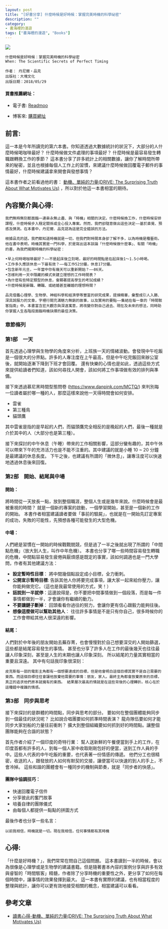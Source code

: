 ```yaml
---
layout: post
title: "[好書分享] 什麼時候是好時候：掌握完美時機的科學祕密"
description: ""
category: 
- 書海裡的漫遊
tags: ["書海裡的漫遊", "Books"]
---
```


<div><a href="http://moo.im/a/8klCEY" title="什麼時候是好時候"><img src="https://cdn.readmoo.com/cover/gm/8jicohk_210x315.jpg?v=0"></a></div>


```
什麼時候是好時候：掌握完美時機的科學祕密
When: The Scientific Secrets of Perfect Timing

作者： 丹尼爾・品克  
出版社：大塊文化 
出版日期：2018/05/29 
```

#### 買書推薦網址：

- 電子書: [Readmoo](http://moo.im/a/8klCEY)

- 博客來: [購買網址](https://www.books.com.tw/exep/assp.php/kkdailin/products/0010787846?utm_source=kkdailin&utm_medium=ap-books&utm_content=recommend&utm_campaign=ap-202105)


## 前言:


這一本是今年所讀完的第六本書。你知道透過大數據統計的狀況下，大部分的人什麼時候喝咖啡最好？ 什麼時候做文件處理的事項最好？ 什麼時候是最容易發生轉職跟轉換工作的季節？ 這本書分享了許多統計上的相關數據，讓你了解時間所帶來的秘密，並且也根據每個人工作上的習慣，來建議什麼時候做回覆電子郵件的事情最好，什麼時候建議拿來開會與發想事情？

這本書作者之前看過他的書： [動機、單純的力量(DRIVE: The Surprising Truth About What Motivates Us)](http://www.evanlin.com/e8-ae-80-e6-9b-b8-e5-bf-83-e5-be-97-e5-8b-95-e6-a9-9f-e3-80-81-e5-96-ae-e7-b4-94-e7-9a-84-e5-8a-9b-e9-87-8fdrive-the-surprising-truth-about-what-motivates-us/) ，所以對於他這一本書相當的期待。


## 內容簡介與心得:

```
我們無時無刻都面臨一連串永無止盡、與「時機」相關的決定。什麼時候換工作，什麼時候安排課程，什麼時候步入穩定關係或全心投入專案。然而，我們卻隨意做出這些決定——基於直覺、預感及猜測。在本書中，丹尼爾．品克認為這是完全錯誤的方法。

根據品克的話，我們都知道時機就是一切，但我們對時間本身卻了解不多，以為時機是種藝術。他在書中表明，時機其實是一門科學，於是寫出這本談論「什麼時候做什麼事」、有關「時機」的書，為我們揭開時機的科學祕密：

•早上何時喝咖啡最好？——不是起床後立刻喝，最好的時間點是在起床後1～1.5小時喝。
•工作多久應該休息一下最有效？——每工作52分鐘，休息17分鐘。
•包含新年元旦，一年當中你有幾天可以重新開始？——86天。
•怎樣利用一天中隱藏的模式來建立理想的工作時間表？
•為什麼有些特定類型的休息，會顯著提高學生的考試成績？
•什麼時候是辭職、轉職、或結婚甚至離婚的理想時間？

品克借鑑心理學、生物學、神經科學和經濟學等豐富的研究成果，提煉精華，彙整成引人入勝、深具說服力的文章，字裡行間充滿魅力無窮的故事，以及實用的要點——集結在每一章的「時間駭客指南」中。本書富含宏大觀念與深遠寓意，將改變你對自己過去、現在及未來的想法，同時助你掌握人生各階段面臨時機抉擇的最佳決策。
```

### 章節條列

### 第1部　一天

首先透過心理學與生物學的角度來分析，上班族一天的情緒波動。會發現中午吃飯是一個很大的分界點。許多的人專注度在上午最高，但是中午吃完飯回來辦公室後，就開始逐漸下降到下班才會回覆。 還有快樂的心情也是如此，透過這些方式來提供給讀者們知道，該如何尋找人開會，該如何將工作事項做有效的排列與準備。

接下來透過慕尼黑時間型態問卷 (https://www.danpink.com/MCTQ/) 來判別每一位讀者屬於哪一種的人，那麼這樣來說他一天得時間會如何安排。

- 雲雀
- 第三種鳥
- 貓頭鷹

其中雲雀是指的是早起的人們，而貓頭鷹完全相反的是晚起的人們，最後一種就是介於其中的人（大部分也是第三種）。

接下來探討的中午休息（午睡）帶來的工作相關影響，這部分蠻有趣的，其中午休可以帶來下午的充沛活力也是不能不注重的。其中建議的就是小睡 10 ~ 20 分鐘是最建議的休息長度。 下午之後，也建議有所謂的「微休息」，讓專注度可以快速地透過休息後來回復。



### 第2部　開始、結尾與中場

#### 開始：

將時間從一天放長一點，放到整個職涯，整個人生或是幾年來說。什麼時候會是最被重視的時間？ 就是一個新的專案的啟動，一個學習開始，甚至是一個新的工作的開始。  本書作者相當建議讀者要做「事前的驗屍」，也就是在一開始先訂定專案的成功，失敗的可能性，先預想各種可能發生的大型危機。

#### 中場：

人們總是習慣在一開始的時候戰戰兢競，但是過了一半之後就出現了所謂的「中間點危機」（放大到人生，叫作中年危機）。 本書也分享了哪一些時間容易發生轉職的危機，中間點容易發生疲倦與厭煩感是既定的事實，該如何調適也是一門大學問，作者有其他建議方法：

- **設定暫時性目標**： 將中間幾個點設定成小目標，全力衝刺。
- **公開宣示暫時目標**: 告訴其他人你將要完成事項，讓大家一起來給你壓力，讓你能夠做完它。（這也是我最常使用的方式，笑！）
- **話說到一半就停**：這邊說得是，你不要把中間事情做到一個段落，而是每一件事情都做到一半，才會讓你有繼續的動力。
- **不要讓鏈子斷掉**： 回頭看看你過往的努力，會讓你更有信心跟毅力能夠往後。
- **想像這麼做可以幫助其他人**： 往往許多事情是不是只有你自己，很多時候你的工作會帶給其他人很深遠的影響。

#### 結尾：

人們對於中年後的朋友開始去蕪存菁，也會慢慢對於自己想要深交的人開始篩選，這些都是結尾容易發生的事情。 甚至也分享了許多人在工作的最後幾天也往往最讓人印象深刻，甚至是人生的末期也讓人印象深刻。 所以結尾的力量其實相當的重要且深遠。 其中有句話我印象很深刻：

```
皮克斯每一部的電影主角都有一個想要達成的目標，但是他會明白這個目標其實不是自己需要的東西。而這個目標往往會讓他放棄他需要的事情：朋友，家人。最終主角都會放棄原來的目標，真正的追求他們原本就擁有的東西。 結果層次最高的情就是在這些背後的心理轉折。核心在於這種錯中複雜的情感。
```




### 第3部　同步與思考

接下來探討的是群體的時間點，同步與思考的部分。 要如何在整個團體能夠同步到一個最佳的狀況呢？ 比如說合唱團要如何抓準時間表演？ 龍舟隊伍要如何才能同步大家划船的力量往前衝刺？ 擴大到整個組織要如何抓到好的時間點。讓整個團隊能夠在合諧的狀態？

首先作者介紹了一個印度的奇特行業： 幫人送新鮮的午餐便當到手上的工作，在印度首都有許多的人，到每一個人家中收取剛剛包好的便當，送到工作人員的手中。這些人代表的中午吃飯的重要，也代表著一份情感的傳遞。  他們分工也很精密，收送的人，跟發放的人如何有默契的交接，讓便當可以快速的到人的手上，不會冷掉。 這些和諧的團體會有一種同步的機制與節奏，就是「同步者的快感」。

#### 團隊中協調技巧：

- 快速回覆電子信件
- 分享彼此的奮鬥故事
- 培養自律的團隊儀式
- 由每個人都提供一點點的拼圖方式

最後作者也分享一些名言：

```
以前我相信，時機就是一切。現在我相信，任何事情都有其時機
```



## 心得:

「什麼是好時機？」，我們常常在問自己這個問題。 這本書讀到一半的時候，會以為很像是心理學或是生物學的建議書籍。但是隨著書本內容的案例分享與許多有效與睿智的「時間駭客」精髓，作者除了分享時機的重要性之外，更分享了如何在每個時間中，讓事情的效果發揮到最大。 這一本書有實際的建議，也有相當程度的整理與統計，讓你可以更有效地接受相關的概念，相當建議可以看看。



## 參考文章

- [讀書心得-動機、單純的力量(DRIVE: The Surprising Truth About What Motivates Us)](http://www.evanlin.com/e8-ae-80-e6-9b-b8-e5-bf-83-e5-be-97-e5-8b-95-e6-a9-9f-e3-80-81-e5-96-ae-e7-b4-94-e7-9a-84-e5-8a-9b-e9-87-8fdrive-the-surprising-truth-about-what-motivates-us/) 

